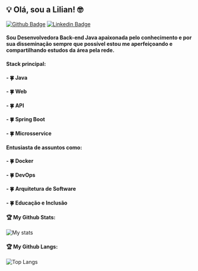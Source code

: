 ## 💡 Olá, sou a Lilian! 🤓

[![Github Badge](https://img.shields.io/badge/-Github-000?style=flat-square&logo=Github&logoColor=white&link=https://github.com/liliannss)](https://github.com/liliannss)
[![Linkedin Badge](https://img.shields.io/badge/-LinkedIn-blue?style=flat-square&logo=Linkedin&logoColor=white&link=https://www.linkedin.com/in/lilian-sousa/)](https://www.linkedin.com/in/lilian-sousa/)

#### Sou Desenvolvedora Back-end Java apaixonada pelo conhecimento e por sua disseminação sempre que possível estou me aperfeiçoando e compartilhando estudos da área pela rede.

#### Stack principal:
#### - 🍀 Java
#### - 🍀 Web
#### - 🍀 API
#### - 🍀 Spring Boot
#### - 🍀 Microsservice

#### Entusiasta de assuntos como:
#### - 🍀 Docker
#### - 🍀 DevOps
#### - 🍀 Arquitetura de Software
#### - 🍀 Educação e Inclusão


#### 🏆 My Github Stats:

![My stats](https://github-readme-stats.vercel.app/api?username=liliannss&show_icons=true&theme=slateorange)

#### 🏆 My Github Langs:
![Top Langs](https://github-readme-stats.vercel.app/api/top-langs/?username=liliannss&theme=slateorange)


